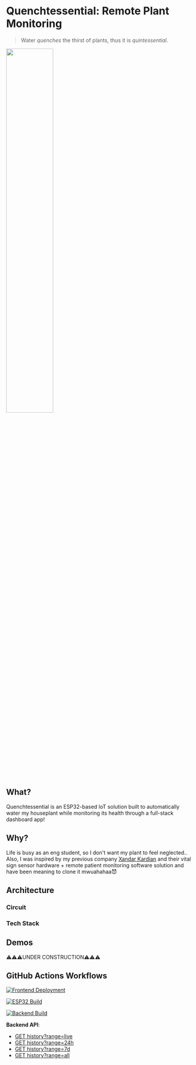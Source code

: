 # Quenchtessential: Remote Plant Monitoring

> Water _quenches_ the thirst of plants, thus it is _quintessential_.

<img src="demo/the_solution.png" width="50%">

## What?
Quenchtessential is an ESP32-based IoT solution built to automatically water my houseplant while monitoring its health through a full-stack dashboard app!

## Why? 
Life is busy as an eng student, so I don't want my plant to feel neglected.. Also, I was inspired by my previous company [Xandar Kardian](https://xkcorp.com/) and their vital sign sensor hardware + remote patient monitoring software solution and have been meaning to clone it mwuahahaa😈

## Architecture

### Circuit


### Tech Stack


## Demos
⚠️⚠️⚠️UNDER CONSTRUCTION⚠️⚠️⚠️

## GitHub Actions Workflows

[![Frontend Deployment](https://github.com/leogmendoza/quenchtessential/actions/workflows/frontend-cd.yml/badge.svg)](https://github.com/leogmendoza/quenchtessential/actions/workflows/frontend-cd.yml)

[![ESP32 Build](https://github.com/leogmendoza/quenchtessential/actions/workflows/esp32-ci.yml/badge.svg)](https://github.com/leogmendoza/quenchtessential/actions/workflows/esp32-ci.yml)

[![Backend Build](https://github.com/leogmendoza/quenchtessential/actions/workflows/backend-ci.yml/badge.svg)](https://github.com/leogmendoza/quenchtessential/actions/workflows/backend-ci.yml)

**Backend API**:  
- [GET history?range=live](https://quenchtessential-backend.onrender.com/history?range=live)
- [GET history?range=24h](https://quenchtessential-backend.onrender.com/history?range=24h)
- [GET history?range=7d](https://quenchtessential-backend.onrender.com/history?range=7d)
- [GET history?range=all](https://quenchtessential-backend.onrender.com/history?range=all)
